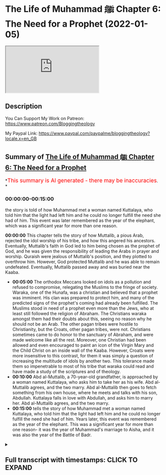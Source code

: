# The Life of Muhammad ﷺ Chapter 6: The Need for a Prophet (2022-01-05)

<iframe loading='lazy' allow='autoplay' src='https://www.youtube.com/embed/QkH4c8AEBQo'></iframe>

## Description

You Can Support My Work on Patreon:
<https://www.patreon.com/Bloggingtheology>

My Paypal Link:
<https://www.paypal.com/paypalme/bloggingtheology?locale.x=en_GB>

## Summary of [The Life of Muhammad ﷺ Chapter 6: The Need for a Prophet](https://www.youtube.com/watch?v=QkH4c8AEBQo)

\*<span style="color:red; font-size:125%">This summary is AI generated - there may be inaccuracies</span>. \*

### <a onclick="modifyYTiframeseektime('0')">00:00:00-00:15:00</a>

the story is told of how Muhammad met a woman named Kuttalaya, who told him that the light had left him and he could no longer fulfill the need she had of him. This event was later remembered as the year of the elephant, which was a significant year for more than one reason.

**<a onclick="modifyYTiframeseektime('0')">00:00:00</a>** This chapter tells the story of how Muttalib, a pious Arab, rejected the idol worship of his tribe, and how this angered his ancestors. Eventually, Muttalib's faith in God led to him being chosen as the prophet of God, and he was given the responsibility of leading the Arabs in prayer and worship. Quraish were jealous of Muttalib's position, and they plotted to overthrow him. However, God protected Muttalib and he was able to remain undefeated. Eventually, Muttalib passed away and was buried near the Kaaba.

*   **<a onclick="modifyYTiframeseektime('300')">00:05:00</a>** The orthodox Meccans looked on idols as a pollution and refused to compromise, relegating the Muslims to the fringe of society. Waraka, one of the Hunafa, was a christian and believed that a prophet was imminent. His clan was prepared to protect him, and many of the predicted signs of the prophet's coming had already been fulfilled. The Muslims stood in need of a prophet even more than the Jews, who at least still followed the religion of Abraham. The Christians waraka amongst them had their doubts about this, seeing no reason why he should not be an Arab. The other pagan tribes were hostile to Christianity, but the Croats, other pagan tribes, were not. Christians sometimes came to do honor to the sanctuary of Abraham, and were made welcome like all the rest. Moreover, one Christian had been allowed and even encouraged to paint an icon of the Virgin Mary and the Child Christ on an inside wall of the Kaaba. However, Croats were more insensitive to this contrast, for them it was simply a question of increasing the multitude of idols by another two. This tolerance made them so impenetrable to most of his tribe that waraka could read and have made a study of the scriptures and of theology.
*   **<a onclick="modifyYTiframeseektime('600')">00:10:00</a>** Abd al-Muttalib, a 70-year-old grandfather, is approached by a woman named Kuttalaya, who asks him to take her as his wife. Abd al-Muttalib agrees, and the two marry. Abd al-Muttalib then goes to fetch something from his own house, where he meets and talks with his son, Abdullah. Kuttalaya falls in love with Abdullah, and asks him to marry her. Abd al-Muttalib agrees, and the two marry.
*   **<a onclick="modifyYTiframeseektime('900')">00:15:00</a>**  tells the story of how Muhammad met a woman named Kuttalaya, who told him that the light had left him and he could no longer fulfill the need she had of him. Years later, this event was remembered as the year of the elephant. This was a significant year for more than one reason- it was the year of Muhammad's marriage to Aisha, and it was also the year of the Battle of Badr.

<details><summary><h2>Full transcript with timestamps: CLICK TO EXPAND</h2></summary>

<a onclick="modifyYTiframeseektime('0')">0:00:00</a> a reading from muhammad his life based\ <a onclick="modifyYTiframeseektime('3')">0:00:03</a> on the earliest sources by martin lings\ <a onclick="modifyYTiframeseektime('13')">0:00:13</a> chapter 6 the need for a prophet\ <a onclick="modifyYTiframeseektime('18')">0:00:18</a> muttalib did not pray to hubal\ <a onclick="modifyYTiframeseektime('21')">0:00:21</a> he always prayed to god to allah\ <a onclick="modifyYTiframeseektime('25')">0:00:25</a> but the moabite idol had been for\ <a onclick="modifyYTiframeseektime('28')">0:00:28</a> generations inside the house of god and\ <a onclick="modifyYTiframeseektime('32')">0:00:32</a> had become for quraish a kind of\ <a onclick="modifyYTiframeseektime('35')">0:00:35</a> personification of the barakah that is\ <a onclick="modifyYTiframeseektime('38')">0:00:38</a> the blessing the spiritual influence\ <a onclick="modifyYTiframeseektime('41')">0:00:41</a> which pervaded that greatest of all\ <a onclick="modifyYTiframeseektime('44')">0:00:44</a> sanctuaries\ <a onclick="modifyYTiframeseektime('45')">0:00:45</a> there were other lesser sanctuaries\ <a onclick="modifyYTiframeseektime('48')">0:00:48</a> throughout arabia\ <a onclick="modifyYTiframeseektime('49')">0:00:49</a> and the most important of these in the\ <a onclick="modifyYTiframeseektime('51')">0:00:51</a> hijaz were the temples of three\ <a onclick="modifyYTiframeseektime('55')">0:00:55</a> daughters of god\ <a onclick="modifyYTiframeseektime('57')">0:00:57</a> as some of their worshippers claim them\ <a onclick="modifyYTiframeseektime('59')">0:00:59</a> to be\ <a onclick="modifyYTiframeseektime('60')">0:01:00</a> al-at aluzar and manat\ <a onclick="modifyYTiframeseektime('65')">0:01:05</a> from his earliest years like the rest of\ <a onclick="modifyYTiframeseektime('68')">0:01:08</a> the arabs of yathrib abd al-muttalib had\ <a onclick="modifyYTiframeseektime('71')">0:01:11</a> been brought up to revere manat whose\ <a onclick="modifyYTiframeseektime('74')">0:01:14</a> temple was at kudai on the red sea\ <a onclick="modifyYTiframeseektime('77')">0:01:17</a> almost due west of the oasis\ <a onclick="modifyYTiframeseektime('81')">0:01:21</a> more important for quresh was the shrine\ <a onclick="modifyYTiframeseektime('84')">0:01:24</a> of al-aluzar\ <a onclick="modifyYTiframeseektime('86')">0:01:26</a> in the valley of nakhla a camel's day\ <a onclick="modifyYTiframeseektime('89')">0:01:29</a> journey south of mecca\ <a onclick="modifyYTiframeseektime('92')">0:01:32</a> another day's journey in the same\ <a onclick="modifyYTiframeseektime('94')">0:01:34</a> direction brought the devotee to ta'if\ <a onclick="modifyYTiframeseektime('98')">0:01:38</a> a wall town on a luxuriant green\ <a onclick="modifyYTiframeseektime('101')">0:01:41</a> tableland\ <a onclick="modifyYTiframeseektime('102')">0:01:42</a> inhabited by thakif a branch of the\ <a onclick="modifyYTiframeseektime('106')">0:01:46</a> great arab tribe of hawazin\ <a onclick="modifyYTiframeseektime('110')">0:01:50</a> alat was the lady of ta'if and her idol\ <a onclick="modifyYTiframeseektime('115')">0:01:55</a> was housed in a rich temple\ <a onclick="modifyYTiframeseektime('118')">0:01:58</a> as guardians of this\ <a onclick="modifyYTiframeseektime('120')">0:02:00</a> faqif like to think of themselves as the\ <a onclick="modifyYTiframeseektime('123')">0:02:03</a> counterpart of quraish\ <a onclick="modifyYTiframeseektime('125')">0:02:05</a> and quraish went so far as to speak\ <a onclick="modifyYTiframeseektime('127')">0:02:07</a> currently of the two cities\ <a onclick="modifyYTiframeseektime('130')">0:02:10</a> when they met mecca and taif\ <a onclick="modifyYTiframeseektime('134')">0:02:14</a> but despite the wonderful climate and\ <a onclick="modifyYTiframeseektime('136')">0:02:16</a> fertility of the garden of hijaz as\ <a onclick="modifyYTiframeseektime('139')">0:02:19</a> ta'if was called\ <a onclick="modifyYTiframeseektime('141')">0:02:21</a> its people were not unjealous of the\ <a onclick="modifyYTiframeseektime('144')">0:02:24</a> baron valley to their north\ <a onclick="modifyYTiframeseektime('146')">0:02:26</a> for they knew in their hearts that their\ <a onclick="modifyYTiframeseektime('149')">0:02:29</a> temple however much they might promote\ <a onclick="modifyYTiframeseektime('151')">0:02:31</a> it could never compare with the house of\ <a onclick="modifyYTiframeseektime('155')">0:02:35</a> god\ <a onclick="modifyYTiframeseektime('157')">0:02:37</a> nor did they altogether wish it to be\ <a onclick="modifyYTiframeseektime('159')">0:02:39</a> otherwise for they too were descended\ <a onclick="modifyYTiframeseektime('162')">0:02:42</a> from ishmael and had roots in mecca\ <a onclick="modifyYTiframeseektime('166')">0:02:46</a> their sentiments were mixed and somewhat\ <a onclick="modifyYTiframeseektime('168')">0:02:48</a> sometimes conflicting\ <a onclick="modifyYTiframeseektime('171')">0:02:51</a> quraish on the other hand were jealous\ <a onclick="modifyYTiframeseektime('174')">0:02:54</a> of no one\ <a onclick="modifyYTiframeseektime('176')">0:02:56</a> they knew that they lived at the center\ <a onclick="modifyYTiframeseektime('178')">0:02:58</a> of the world and that they had in their\ <a onclick="modifyYTiframeseektime('181')">0:03:01</a> midst a magnet\ <a onclick="modifyYTiframeseektime('183')">0:03:03</a> capable of drawing pilgrims from all\ <a onclick="modifyYTiframeseektime('186')">0:03:06</a> points of the compass\ <a onclick="modifyYTiframeseektime('189')">0:03:09</a> it was up to them to do nothing that\ <a onclick="modifyYTiframeseektime('191')">0:03:11</a> might diminish the good relationship\ <a onclick="modifyYTiframeseektime('194')">0:03:14</a> which had been established between\ <a onclick="modifyYTiframeseektime('196')">0:03:16</a> themselves and the outlying tribes\ <a onclick="modifyYTiframeseektime('201')">0:03:21</a> abd al-muttalib's office as host of\ <a onclick="modifyYTiframeseektime('204')">0:03:24</a> pilgrims to the kaaba\ <a onclick="modifyYTiframeseektime('206')">0:03:26</a> imposed on him an acute awareness of\ <a onclick="modifyYTiframeseektime('209')">0:03:29</a> these things\ <a onclick="modifyYTiframeseektime('211')">0:03:31</a> his function was an intertribal one and\ <a onclick="modifyYTiframeseektime('215')">0:03:35</a> it was shared to a certain extent by all\ <a onclick="modifyYTiframeseektime('218')">0:03:38</a> krish\ <a onclick="modifyYTiframeseektime('219')">0:03:39</a> the pilgrims must be made to feel that\ <a onclick="modifyYTiframeseektime('222')">0:03:42</a> mecca was a home from home and welcoming\ <a onclick="modifyYTiframeseektime('225')">0:03:45</a> them meant welcoming what they\ <a onclick="modifyYTiframeseektime('228')">0:03:48</a> worshipped and never failing to show\ <a onclick="modifyYTiframeseektime('230')">0:03:50</a> honor to the idols they brought with\ <a onclick="modifyYTiframeseektime('233')">0:03:53</a> them\ <a onclick="modifyYTiframeseektime('235')">0:03:55</a> the justification and authority for\ <a onclick="modifyYTiframeseektime('237')">0:03:57</a> accepting idols and believing in their\ <a onclick="modifyYTiframeseektime('240')">0:04:00</a> efficacy was that of tradition\ <a onclick="modifyYTiframeseektime('244')">0:04:04</a> their fathers and grandfathers and\ <a onclick="modifyYTiframeseektime('246')">0:04:06</a> great-grandfathers had done so\ <a onclick="modifyYTiframeseektime('249')">0:04:09</a> nonetheless god was for abda's the great\ <a onclick="modifyYTiframeseektime('254')">0:04:14</a> reality\ <a onclick="modifyYTiframeseektime('255')">0:04:15</a> and he was no doubt newer to the\ <a onclick="modifyYTiframeseektime('257')">0:04:17</a> religion of abraham than most of his\ <a onclick="modifyYTiframeseektime('260')">0:04:20</a> contemporaries are quraish\ <a onclick="modifyYTiframeseektime('262')">0:04:22</a> and kuzahar and hawazin and other arab\ <a onclick="modifyYTiframeseektime('266')">0:04:26</a> tribes\ <a onclick="modifyYTiframeseektime('268')">0:04:28</a> but there were and always had been a few\ <a onclick="modifyYTiframeseektime('272')">0:04:32</a> who maintained the full purity of\ <a onclick="modifyYTiframeseektime('275')">0:04:35</a> abrahamic worship\ <a onclick="modifyYTiframeseektime('277')">0:04:37</a> they alone realized that far from being\ <a onclick="modifyYTiframeseektime('280')">0:04:40</a> traditional idol worship was an\ <a onclick="modifyYTiframeseektime('283')">0:04:43</a> innovation a danger to be guarded\ <a onclick="modifyYTiframeseektime('286')">0:04:46</a> against\ <a onclick="modifyYTiframeseektime('288')">0:04:48</a> it only needed a longer view of history\ <a onclick="modifyYTiframeseektime('291')">0:04:51</a> to see that hubal was no better than the\ <a onclick="modifyYTiframeseektime('293')">0:04:53</a> golden calf of the sons of israel\ <a onclick="modifyYTiframeseektime('298')">0:04:58</a> these hunafa\ <a onclick="modifyYTiframeseektime('299')">0:04:59</a> the word hanif plural hunafa has the\ <a onclick="modifyYTiframeseektime('303')">0:05:03</a> sense of orthodox says martin lings\ <a onclick="modifyYTiframeseektime('306')">0:05:06</a> as they call themselves would have\ <a onclick="modifyYTiframeseektime('309')">0:05:09</a> nothing to do with the idols whose\ <a onclick="modifyYTiframeseektime('311')">0:05:11</a> presence in mecca they looked on as a\ <a onclick="modifyYTiframeseektime('314')">0:05:14</a> profanation and a pollution\ <a onclick="modifyYTiframeseektime('318')">0:05:18</a> their refusal to compromise and their\ <a onclick="modifyYTiframeseektime('321')">0:05:21</a> frequent outspokenness\ <a onclick="modifyYTiframeseektime('323')">0:05:23</a> relegated them to the fringe of meccan\ <a onclick="modifyYTiframeseektime('326')">0:05:26</a> society where they were respected\ <a onclick="modifyYTiframeseektime('329')">0:05:29</a> tolerated or ill-treated partly\ <a onclick="modifyYTiframeseektime('332')">0:05:32</a> according to their personalities and\ <a onclick="modifyYTiframeseektime('335')">0:05:35</a> partly according to whether their claims\ <a onclick="modifyYTiframeseektime('337')">0:05:37</a> were prepared whether their clans were\ <a onclick="modifyYTiframeseektime('339')">0:05:39</a> prepared to protect them or not\ <a onclick="modifyYTiframeseektime('344')">0:05:44</a> abbot al-muttalib knew four of the\ <a onclick="modifyYTiframeseektime('347')">0:05:47</a> hunafa\ <a onclick="modifyYTiframeseektime('348')">0:05:48</a> and one of the more respected of them\ <a onclick="modifyYTiframeseektime('350')">0:05:50</a> waraka by name\ <a onclick="modifyYTiframeseektime('352')">0:05:52</a> was the son of his second cousin nao fal\ <a onclick="modifyYTiframeseektime('356')">0:05:56</a> of the clan of assad\ <a onclick="modifyYTiframeseektime('359')">0:05:59</a> waraka had become a christian\ <a onclick="modifyYTiframeseektime('361')">0:06:01</a> and there was a belief amongst\ <a onclick="modifyYTiframeseektime('363')">0:06:03</a> christians of those parts that the\ <a onclick="modifyYTiframeseektime('366')">0:06:06</a> coming of a prophet was imminent\ <a onclick="modifyYTiframeseektime('370')">0:06:10</a> this belief may not have been widespread\ <a onclick="modifyYTiframeseektime('373')">0:06:13</a> but it was supported by one or two\ <a onclick="modifyYTiframeseektime('376')">0:06:16</a> venerable dignitaries of eastern\ <a onclick="modifyYTiframeseektime('378')">0:06:18</a> churches and also by the astrologers and\ <a onclick="modifyYTiframeseektime('381')">0:06:21</a> soothsayers\ <a onclick="modifyYTiframeseektime('383')">0:06:23</a> as to the jews for whom such a belief\ <a onclick="modifyYTiframeseektime('386')">0:06:26</a> was easier\ <a onclick="modifyYTiframeseektime('388')">0:06:28</a> since for them the line of prophets\ <a onclick="modifyYTiframeseektime('390')">0:06:30</a> ended only with the messiah\ <a onclick="modifyYTiframeseektime('392')">0:06:32</a> they were almost unanimous in their\ <a onclick="modifyYTiframeseektime('395')">0:06:35</a> expectancy of a prophet\ <a onclick="modifyYTiframeseektime('398')">0:06:38</a> their rabbis and other wise men assure\ <a onclick="modifyYTiframeseektime('401')">0:06:41</a> them that one was at hand\ <a onclick="modifyYTiframeseektime('404')">0:06:44</a> many of the predicted signs of his\ <a onclick="modifyYTiframeseektime('406')">0:06:46</a> coming had already been fulfilled\ <a onclick="modifyYTiframeseektime('410')">0:06:50</a> and he would of course be a jew\ <a onclick="modifyYTiframeseektime('413')">0:06:53</a> for their for they were the chosen\ <a onclick="modifyYTiframeseektime('416')">0:06:56</a> people\ <a onclick="modifyYTiframeseektime('417')">0:06:57</a> the christians waraka amongst them had\ <a onclick="modifyYTiframeseektime('420')">0:07:00</a> their doubts about this they saw no\ <a onclick="modifyYTiframeseektime('423')">0:07:03</a> reason why he should not be an arab\ <a onclick="modifyYTiframeseektime('427')">0:07:07</a> the arabs stood in need of a prophet\ <a onclick="modifyYTiframeseektime('430')">0:07:10</a> even more than the jews who at least\ <a onclick="modifyYTiframeseektime('433')">0:07:13</a> still followed the religion of abraham\ <a onclick="modifyYTiframeseektime('436')">0:07:16</a> inasmuch as they worshipped the one god\ <a onclick="modifyYTiframeseektime('439')">0:07:19</a> and did not have idols\ <a onclick="modifyYTiframeseektime('442')">0:07:22</a> and who but a prophet would be capable\ <a onclick="modifyYTiframeseektime('444')">0:07:24</a> of ridding the arabs of their worship of\ <a onclick="modifyYTiframeseektime('447')">0:07:27</a> false\ <a onclick="modifyYTiframeseektime('448')">0:07:28</a> gods in a wide circle around the kaaba\ <a onclick="modifyYTiframeseektime('453')">0:07:33</a> at some distance from it there were\ <a onclick="modifyYTiframeseektime('456')">0:07:36</a> 360 idols\ <a onclick="modifyYTiframeseektime('458')">0:07:38</a> and in addition to these almost every\ <a onclick="modifyYTiframeseektime('461')">0:07:41</a> house in mecca had its god\ <a onclick="modifyYTiframeseektime('464')">0:07:44</a> an idol large or small which was the\ <a onclick="modifyYTiframeseektime('467')">0:07:47</a> center of the household\ <a onclick="modifyYTiframeseektime('470')">0:07:50</a> as his last act on leaving the premises\ <a onclick="modifyYTiframeseektime('474')">0:07:54</a> especially if it was for a journey a man\ <a onclick="modifyYTiframeseektime('477')">0:07:57</a> would go to the idol and stroke it in\ <a onclick="modifyYTiframeseektime('481')">0:08:01</a> order to obtain blessings from it\ <a onclick="modifyYTiframeseektime('485')">0:08:05</a> and such was the first act on returning\ <a onclick="modifyYTiframeseektime('488')">0:08:08</a> home\ <a onclick="modifyYTiframeseektime('490')">0:08:10</a> nor was mecca exceptional in this\ <a onclick="modifyYTiframeseektime('492')">0:08:12</a> respect for these practices prevailed\ <a onclick="modifyYTiframeseektime('495')">0:08:15</a> throughout most of arabia\ <a onclick="modifyYTiframeseektime('498')">0:08:18</a> there were it was true some\ <a onclick="modifyYTiframeseektime('500')">0:08:20</a> well-established arab christian\ <a onclick="modifyYTiframeseektime('502')">0:08:22</a> communities to the south\ <a onclick="modifyYTiframeseektime('505')">0:08:25</a> in najran and the yemen\ <a onclick="modifyYTiframeseektime('507')">0:08:27</a> as well as to the north near the\ <a onclick="modifyYTiframeseektime('509')">0:08:29</a> frontiers of syria\ <a onclick="modifyYTiframeseektime('512')">0:08:32</a> but god's latest intervention which had\ <a onclick="modifyYTiframeseektime('515')">0:08:35</a> transformed the mediterranean and vast\ <a onclick="modifyYTiframeseektime('518')">0:08:38</a> tracts of europe had made in nearly 600\ <a onclick="modifyYTiframeseektime('522')">0:08:42</a> years practically no impact on the pagan\ <a onclick="modifyYTiframeseektime('525')">0:08:45</a> society which centered on the meccan\ <a onclick="modifyYTiframeseektime('529')">0:08:49</a> shrine\ <a onclick="modifyYTiframeseektime('530')">0:08:50</a> the arabs of the hijas and of the great\ <a onclick="modifyYTiframeseektime('534')">0:08:54</a> plain of najd to its east\ <a onclick="modifyYTiframeseektime('537')">0:08:57</a> seemed impervious to the message of the\ <a onclick="modifyYTiframeseektime('539')">0:08:59</a> gospels\ <a onclick="modifyYTiframeseektime('542')">0:09:02</a> not that croatian the other pagan tribes\ <a onclick="modifyYTiframeseektime('544')">0:09:04</a> were hostile to christianity\ <a onclick="modifyYTiframeseektime('547')">0:09:07</a> christians sometimes came to do honor to\ <a onclick="modifyYTiframeseektime('550')">0:09:10</a> the sanctuary of abraham and they were\ <a onclick="modifyYTiframeseektime('553')">0:09:13</a> made welcome like all the rest\ <a onclick="modifyYTiframeseektime('556')">0:09:16</a> moreover one christian had been allowed\ <a onclick="modifyYTiframeseektime('558')">0:09:18</a> and even encouraged to paint an icon of\ <a onclick="modifyYTiframeseektime('561')">0:09:21</a> the virgin mary and the child christ on\ <a onclick="modifyYTiframeseektime('565')">0:09:25</a> an inside wall of the kaaba where it's\ <a onclick="modifyYTiframeseektime('568')">0:09:28</a> sharply contrasted with all other\ <a onclick="modifyYTiframeseektime('571')">0:09:31</a> paintings\ <a onclick="modifyYTiframeseektime('573')">0:09:33</a> but quresh will more or less insensitive\ <a onclick="modifyYTiframeseektime('576')">0:09:36</a> to this contrast\ <a onclick="modifyYTiframeseektime('578')">0:09:38</a> for them it was simply a question of\ <a onclick="modifyYTiframeseektime('581')">0:09:41</a> increasing the multitude of idols by\ <a onclick="modifyYTiframeseektime('583')">0:09:43</a> another two\ <a onclick="modifyYTiframeseektime('585')">0:09:45</a> and it was partly their tolerance that\ <a onclick="modifyYTiframeseektime('588')">0:09:48</a> made them so impenetrable\ <a onclick="modifyYTiframeseektime('592')">0:09:52</a> unlike most of his tribe waraka could\ <a onclick="modifyYTiframeseektime('595')">0:09:55</a> read and have made a study of the\ <a onclick="modifyYTiframeseektime('597')">0:09:57</a> scriptures and of theology\ <a onclick="modifyYTiframeseektime('600')">0:10:00</a> he was therefore capable of seeing that\ <a onclick="modifyYTiframeseektime('603')">0:10:03</a> in one of christ's promises\ <a onclick="modifyYTiframeseektime('605')">0:10:05</a> generally interpreted by christians as\ <a onclick="modifyYTiframeseektime('608')">0:10:08</a> referring to the miracle of pentecost\ <a onclick="modifyYTiframeseektime('611')">0:10:11</a> there were nonetheless certain elements\ <a onclick="modifyYTiframeseektime('614')">0:10:14</a> which did not fit that miracle and must\ <a onclick="modifyYTiframeseektime('617')">0:10:17</a> be taken to refer to something else\ <a onclick="modifyYTiframeseektime('622')">0:10:22</a> something which had not yet been\ <a onclick="modifyYTiframeseektime('624')">0:10:24</a> fulfilled\ <a onclick="modifyYTiframeseektime('626')">0:10:26</a> but the language was cryptic\ <a onclick="modifyYTiframeseektime('628')">0:10:28</a> what was the meaning of the words\ <a onclick="modifyYTiframeseektime('631')">0:10:31</a> he shall not speak of himself but\ <a onclick="modifyYTiframeseektime('634')">0:10:34</a> whatsoever he shall hear that shall he\ <a onclick="modifyYTiframeseektime('638')">0:10:38</a> speak\ <a onclick="modifyYTiframeseektime('640')">0:10:40</a> that's the gospel of john chapter 16\ <a onclick="modifyYTiframeseektime('642')">0:10:42</a> verse 13.\ <a onclick="modifyYTiframeseektime('644')">0:10:44</a> warwicker had a sister named kuttalaya\ <a onclick="modifyYTiframeseektime('648')">0:10:48</a> who was very close to him\ <a onclick="modifyYTiframeseektime('650')">0:10:50</a> he often spoke to her about these things\ <a onclick="modifyYTiframeseektime('652')">0:10:52</a> and his words have made so great an\ <a onclick="modifyYTiframeseektime('654')">0:10:54</a> impression on her that thoughts of the\ <a onclick="modifyYTiframeseektime('657')">0:10:57</a> expected prophet were often in her mind\ <a onclick="modifyYTiframeseektime('661')">0:11:01</a> could it be he was already in their\ <a onclick="modifyYTiframeseektime('664')">0:11:04</a> midst\ <a onclick="modifyYTiframeseektime('667')">0:11:07</a> once the sacrifice of the camels had\ <a onclick="modifyYTiframeseektime('669')">0:11:09</a> been accepted abdal muttalib made up his\ <a onclick="modifyYTiframeseektime('672')">0:11:12</a> mind to find a wife for his reprieve son\ <a onclick="modifyYTiframeseektime('677')">0:11:17</a> and after some consideration the choice\ <a onclick="modifyYTiframeseektime('680')">0:11:20</a> fell on amina the daughter of wahab a\ <a onclick="modifyYTiframeseektime('683')">0:11:23</a> grandson of zura the brother of kusey\ <a onclick="modifyYTiframeseektime('688')">0:11:28</a> wahab had been a chief of zura but had\ <a onclick="modifyYTiframeseektime('692')">0:11:32</a> died some years previously and amina was\ <a onclick="modifyYTiframeseektime('695')">0:11:35</a> now a ward of his brother\ <a onclick="modifyYTiframeseektime('698')">0:11:38</a> wuhabe who had succeeded him as chief of\ <a onclick="modifyYTiframeseektime('702')">0:11:42</a> the clan\ <a onclick="modifyYTiframeseektime('703')">0:11:43</a> himself also had a daughter of\ <a onclick="modifyYTiframeseektime('706')">0:11:46</a> marriageable age\ <a onclick="modifyYTiframeseektime('708')">0:11:48</a> by name and when abd al-muttalib had\ <a onclick="modifyYTiframeseektime('711')">0:11:51</a> arranged that his son should marry amina\ <a onclick="modifyYTiframeseektime('714')">0:11:54</a> he asked that hala should be given in\ <a onclick="modifyYTiframeseektime('717')">0:11:57</a> marriage to himself\ <a onclick="modifyYTiframeseektime('719')">0:11:59</a> wuhab agreed and all preparations were\ <a onclick="modifyYTiframeseektime('722')">0:12:02</a> made for the double wedding to take\ <a onclick="modifyYTiframeseektime('725')">0:12:05</a> place at the same time\ <a onclick="modifyYTiframeseektime('728')">0:12:08</a> on the appointed day\ <a onclick="modifyYTiframeseektime('730')">0:12:10</a> abdal muttalib took his son by the hand\ <a onclick="modifyYTiframeseektime('733')">0:12:13</a> and they set off together for the\ <a onclick="modifyYTiframeseektime('735')">0:12:15</a> dwellings of the bani zura\ <a onclick="modifyYTiframeseektime('738')">0:12:18</a> on the way they had to pass the\ <a onclick="modifyYTiframeseektime('740')">0:12:20</a> dwellings of the bani assad\ <a onclick="modifyYTiframeseektime('743')">0:12:23</a> and it so happened that kute leia the\ <a onclick="modifyYTiframeseektime('746')">0:12:26</a> sister of warricka was standing at the\ <a onclick="modifyYTiframeseektime('749')">0:12:29</a> entrance to her house perhaps\ <a onclick="modifyYTiframeseektime('752')">0:12:32</a> deliberately in order to see what could\ <a onclick="modifyYTiframeseektime('754')">0:12:34</a> be seen\ <a onclick="modifyYTiframeseektime('755')">0:12:35</a> for everyone in mecca knew of the great\ <a onclick="modifyYTiframeseektime('758')">0:12:38</a> wedding which was about to take place\ <a onclick="modifyYTiframeseektime('762')">0:12:42</a> abdel mutaleb was now over 70 years old\ <a onclick="modifyYTiframeseektime('765')">0:12:45</a> but he was still remarkably young for\ <a onclick="modifyYTiframeseektime('767')">0:12:47</a> his age in every respect\ <a onclick="modifyYTiframeseektime('771')">0:12:51</a> and the slow approach of the two\ <a onclick="modifyYTiframeseektime('773')">0:12:53</a> bridegrooms in their natural grace\ <a onclick="modifyYTiframeseektime('776')">0:12:56</a> enhanced by the solemnity of the\ <a onclick="modifyYTiframeseektime('778')">0:12:58</a> occasion was indeed an impressive sight\ <a onclick="modifyYTiframeseektime('783')">0:13:03</a> but as they drew near kuttalaya had eyes\ <a onclick="modifyYTiframeseektime('787')">0:13:07</a> only for the younger man\ <a onclick="modifyYTiframeseektime('790')">0:13:10</a> abdallah was for beauty the joseph of\ <a onclick="modifyYTiframeseektime('794')">0:13:14</a> his times\ <a onclick="modifyYTiframeseektime('795')">0:13:15</a> even the oldest men and women of croatia\ <a onclick="modifyYTiframeseektime('798')">0:13:18</a> could not remember having seen his equal\ <a onclick="modifyYTiframeseektime('802')">0:13:22</a> he was now in his 25th year in the full\ <a onclick="modifyYTiframeseektime('805')">0:13:25</a> flower of his youth\ <a onclick="modifyYTiframeseektime('808')">0:13:28</a> but kutilaya was struck above all as she\ <a onclick="modifyYTiframeseektime('811')">0:13:31</a> had been on other occasions but never so\ <a onclick="modifyYTiframeseektime('814')">0:13:34</a> much as now\ <a onclick="modifyYTiframeseektime('815')">0:13:35</a> by the radiance which lit his face and\ <a onclick="modifyYTiframeseektime('818')">0:13:38</a> which seemed to her to shine from beyond\ <a onclick="modifyYTiframeseektime('822')">0:13:42</a> this world\ <a onclick="modifyYTiframeseektime('824')">0:13:44</a> could it be that\ <a onclick="modifyYTiframeseektime('825')">0:13:45</a> allah was the expected prophet\ <a onclick="modifyYTiframeseektime('828')">0:13:48</a> or was he to be the father of the\ <a onclick="modifyYTiframeseektime('831')">0:13:51</a> prophet\ <a onclick="modifyYTiframeseektime('833')">0:13:53</a> they had now just passed her and\ <a onclick="modifyYTiframeseektime('836')">0:13:56</a> overcome by a sudden impulse she said oh\ <a onclick="modifyYTiframeseektime('840')">0:14:00</a> abd allah\ <a onclick="modifyYTiframeseektime('842')">0:14:02</a> his father let go his hand as if to tell\ <a onclick="modifyYTiframeseektime('844')">0:14:04</a> him to speak to his cousin\ <a onclick="modifyYTiframeseektime('847')">0:14:07</a> abd allah turned back to face her and\ <a onclick="modifyYTiframeseektime('851')">0:14:11</a> she asked him where he was going\ <a onclick="modifyYTiframeseektime('854')">0:14:14</a> with my father he said simply\ <a onclick="modifyYTiframeseektime('857')">0:14:17</a> not out of reticence but because he felt\ <a onclick="modifyYTiframeseektime('859')">0:14:19</a> sure she must have known that he was on\ <a onclick="modifyYTiframeseektime('862')">0:14:22</a> his way to his wedding\ <a onclick="modifyYTiframeseektime('865')">0:14:25</a> take me here and now as thy wife she\ <a onclick="modifyYTiframeseektime('869')">0:14:29</a> said and thou shalt have as many camels\ <a onclick="modifyYTiframeseektime('872')">0:14:32</a> as those that were sacrifice in their\ <a onclick="modifyYTiframeseektime('875')">0:14:35</a> stead\ <a onclick="modifyYTiframeseektime('877')">0:14:37</a> i am with my father he replied\ <a onclick="modifyYTiframeseektime('880')">0:14:40</a> i cannot act against his wishes and i\ <a onclick="modifyYTiframeseektime('883')">0:14:43</a> cannot leave him\ <a onclick="modifyYTiframeseektime('887')">0:14:47</a> the two marriages took place according\ <a onclick="modifyYTiframeseektime('889')">0:14:49</a> to plan\ <a onclick="modifyYTiframeseektime('890')">0:14:50</a> and the two couples stayed for some days\ <a onclick="modifyYTiframeseektime('893')">0:14:53</a> in the house of wahabe\ <a onclick="modifyYTiframeseektime('896')">0:14:56</a> during that time abd allah went to fetch\ <a onclick="modifyYTiframeseektime('899')">0:14:59</a> something from his own house and again\ <a onclick="modifyYTiframeseektime('902')">0:15:02</a> he met kuttalaya the sister of waraka\ <a onclick="modifyYTiframeseektime('906')">0:15:06</a> her eyes searched his face with such\ <a onclick="modifyYTiframeseektime('909')">0:15:09</a> earnestness that he stopped beside her\ <a onclick="modifyYTiframeseektime('912')">0:15:12</a> expecting her to speak\ <a onclick="modifyYTiframeseektime('915')">0:15:15</a> when she remained silent he asked her\ <a onclick="modifyYTiframeseektime('918')">0:15:18</a> why she did not say to him what had been\ <a onclick="modifyYTiframeseektime('921')">0:15:21</a> said the day before\ <a onclick="modifyYTiframeseektime('923')">0:15:23</a> she answered him saying the light hath\ <a onclick="modifyYTiframeseektime('926')">0:15:26</a> left thee that was with thee yesterday\ <a onclick="modifyYTiframeseektime('929')">0:15:29</a> today thou canst not fulfill the need i\ <a onclick="modifyYTiframeseektime('933')">0:15:33</a> had of thee\ <a onclick="modifyYTiframeseektime('936')">0:15:36</a> the year of the marriages was a d-5\ <a onclick="modifyYTiframeseektime('942')">0:15:42</a> the year following this has been known\ <a onclick="modifyYTiframeseektime('945')">0:15:45</a> ever since\ <a onclick="modifyYTiframeseektime('946')">0:15:46</a> as the year of the elephant\ <a onclick="modifyYTiframeseektime('949')">0:15:49</a> and it was momentous for more than one\ <a onclick="modifyYTiframeseektime('953')">0:15:53</a> reason\ <a onclick="modifyYTiframeseektime('955')">0:15:55</a> as chapter six the need for a profit\ <a onclick="modifyYTiframeseektime('960')">0:16:00</a> until next time

</details>

